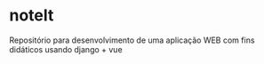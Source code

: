 # noteIt
Repositório para desenvolvimento de uma aplicação WEB com fins didáticos usando django + vue
